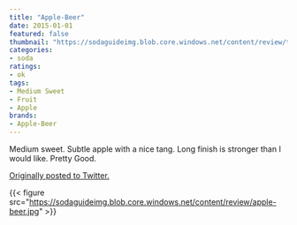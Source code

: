 ```yaml
---
title: "Apple-Beer"
date: 2015-01-01
featured: false
thumbnail: "https://sodaguideimg.blob.core.windows.net/content/review/thumbs/apple-beer.jpg"
categories:
- soda
ratings:
- ok
tags:
- Medium Sweet
- Fruit
- Apple
brands:
- Apple-Beer
---
```


Medium sweet. Subtle apple with a nice tang. Long finish is stronger than I would like. Pretty Good.

[Originally posted to Twitter.](https://twitter.com/Cavorter/status/550552630510891008)

{{< figure src="https://sodaguideimg.blob.core.windows.net/content/review/apple-beer.jpg" >}}

